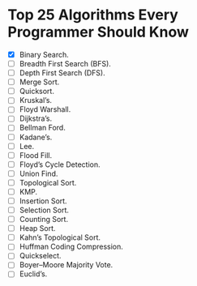 # Top 25 Algorithms Every Programmer Should Know

- [x] Binary Search.
- [ ] Breadth First Search (BFS).
- [ ] Depth First Search (DFS).
- [ ] Merge Sort.
- [ ] Quicksort.
- [ ] Kruskal’s.
- [ ] Floyd Warshall.
- [ ] Dijkstra’s.
- [ ] Bellman Ford.
- [ ] Kadane’s.
- [ ] Lee.
- [ ] Flood Fill.
- [ ] Floyd’s Cycle Detection.
- [ ] Union Find.
- [ ] Topological Sort.
- [ ] KMP.
- [ ] Insertion Sort.
- [ ] Selection Sort.
- [ ] Counting Sort.
- [ ] Heap Sort.
- [ ] Kahn’s Topological Sort.
- [ ] Huffman Coding Compression.
- [ ] Quickselect.
- [ ] Boyer–Moore Majority Vote.
- [ ] Euclid’s.
